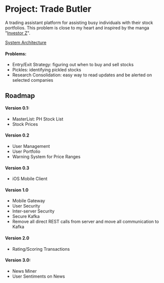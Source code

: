 # Project: Trade Butler
A trading assistant platform for assisting busy individuals with their stock portfolios. This problem is close to my heart and inspired by the manga "[Investor Z](http://animanga.wikia.com/wiki/Investor_Z)". 

[System Architecture](ARCHITECTURE.md)

#### Problems:
- Entry/Exit Strategy: figuring out when to buy and sell stocks
- Pickles: identifying pickled stocks
- Research Consolidation: easy way to read updates and be alerted on selected companies

## Roadmap
#### Version 0.1:
- MasterList: PH Stock List
- Stock Prices

#### Version 0.2
- User Management
- User Portfolio
- Warning System for Price Ranges

#### Version 0.3
- iOS Mobile Client

#### Version 1.0
- Mobile Gateway
- User Security
- Inter-server Security
- Secure Kafka
- Remove all direct REST calls from server and move all communication to Kafka

#### Version 2.0
- Rating/Scoring Transactions

#### Version 3.0:
- News Miner 
- User Sentiments on News




